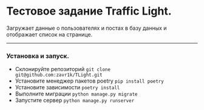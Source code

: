 # Тестовое задание Traffic Light.

Загружает данные о пользователях и постах в базу данных и отображает список на странице.

______

### Установка и запуск.
- Склонируйте репозиторий ```git clone git@github.com:zavr1k/TLight.git```
- Установите менеджер пакетов poetry ```pip install poetry```
- Установите зависимости ```poetry install```
- Выполните миграции ```python manage.py migrate```
- Запустите сервер ```python manage.py runserver```
